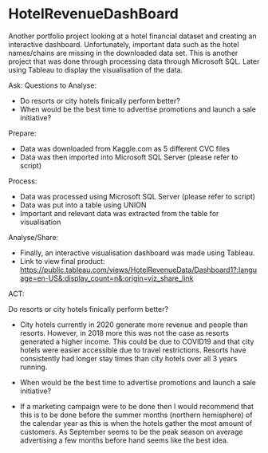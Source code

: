 # HotelRevenueDashBoard
Another portfolio project looking at a hotel financial dataset and creating an interactive dashboard. Unfortunately, important data such as the hotel names/chains are missing in the downloaded data set. 
This is another project that was done through processing data through Microsoft SQL. Later using Tableau to display the visualisation of the data.

Ask: Questions to Analyse:
- Do resorts or city hotels finically perform better?
- When would be the best time to advertise promotions and launch a sale initiative?

Prepare:
- Data was downloaded from Kaggle.com as 5 different CVC files
- Data was then imported into Microsoft SQL Server (please refer to script)

Process:
- Data was processed using Microsoft SQL Server (please refer to script)
- Data was put into a table using UNION
- Important and relevant data was extracted from the table for visualisation

Analyse/Share: 
- Finally, an interactive visualisation dashboard was made using Tableau.
- Link to view final product: https://public.tableau.com/views/HotelRevenueData/Dashboard1?:language=en-US&:display_count=n&:origin=viz_share_link

ACT:

Do resorts or city hotels finically perform better?
- City hotels currently in 2020 generate more revenue and people than resorts. However, in 2018 more this was not the case as resorts generated a higher income. This could be due to COVID19 and that city hotels were easier accessible due to travel restrictions. Resorts have consistently had longer stay times than city hotels over all 3 years running.

- When would be the best time to advertise promotions and launch a sale initiative?
- If a marketing campaign were to be done then I would recommend that this is to be done before the summer months (northern hemisphere) of the calendar year as this is when the hotels gather the most amount of customers. As September seems to be the peak season on average advertising a few months before hand seems like the best idea.
